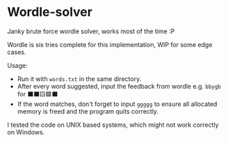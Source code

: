 # Wordle-solver

Janky brute force wordle solver, works most of the time :P

Wordle is six tries complete for this implementation, WIP for some edge cases.

Usage:
- Run it with `words.txt` in the same directory.
- After every word suggested, input the feedback from wordle
e.g. `bbygb` for ⬛️⬛️🟨🟩⬛️
- If the word matches, don't forget to input `ggggg` to ensure all allocated memory is freed and the program quits correctly.

I tested the code on UNIX based systems, which might not work correctly on Windows.
